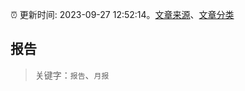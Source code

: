 :alarm_clock: 更新时间: 2023-09-27 12:52:14。[文章来源](/README.md)、[文章分类](/TAGS.md)

## 报告


> 关键字：`报告`、`月报`



